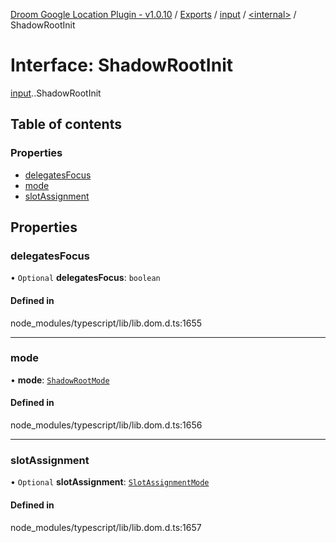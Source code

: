[Droom Google Location Plugin - v1.0.10](../README.md) / [Exports](../modules.md) / [input](../modules/input.md) / [<internal\>](../modules/input._internal_.md) / ShadowRootInit

# Interface: ShadowRootInit

[input](../modules/input.md).[<internal>](../modules/input._internal_.md).ShadowRootInit

## Table of contents

### Properties

- [delegatesFocus](input._internal_.ShadowRootInit.md#delegatesfocus)
- [mode](input._internal_.ShadowRootInit.md#mode)
- [slotAssignment](input._internal_.ShadowRootInit.md#slotassignment)

## Properties

### delegatesFocus

• `Optional` **delegatesFocus**: `boolean`

#### Defined in

node_modules/typescript/lib/lib.dom.d.ts:1655

___

### mode

• **mode**: [`ShadowRootMode`](../modules/input._internal_.md#shadowrootmode)

#### Defined in

node_modules/typescript/lib/lib.dom.d.ts:1656

___

### slotAssignment

• `Optional` **slotAssignment**: [`SlotAssignmentMode`](../modules/input._internal_.md#slotassignmentmode)

#### Defined in

node_modules/typescript/lib/lib.dom.d.ts:1657
